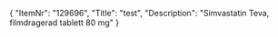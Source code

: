 {
  "ItemNr": "129696",
  "Title": "test",
  "Description": "Simvastatin Teva, filmdragerad tablett 80 mg"
}